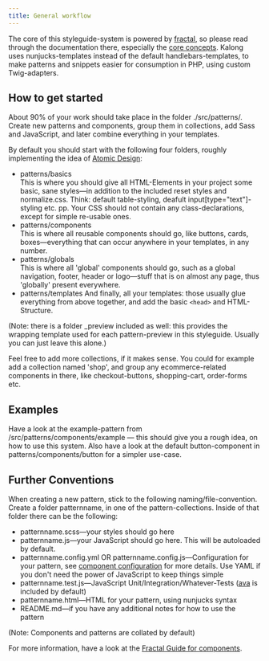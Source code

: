 ```yaml
---
title: General workflow
---
```


The core of this styleguide-system is powered by
[fractal](https://fractal.build/), so please read through the
documentation there, especially the
[core concepts](https://fractal.build/guide/core-concepts/views). Kalong
uses nunjucks-templates instead of the default handlebars-templates, to
make patterns and snippets easier for consumption in PHP, using custom
Twig-adapters.

## How to get started

About 90% of your work should take place in the folder ./src/patterns/.
Create new patterns and components, group them in collections, add Sass
and JavaScript, and later combine everything in your templates.

By default you should start with the following four folders, roughly
implementing the idea of
[Atomic Design](http://bradfrost.com/blog/post/atomic-web-design/):

- patterns/basics  
  This is where you should give all HTML-Elements in your project some
  basic, sane styles—in addition to the included reset styles and
  normalize.css. Think: default table-styling, deafult
  input[type="text"]-styling etc. pp. Your CSS should not contain any
  class-declarations, except for simple re-usable ones.
- patterns/components  
  This is where all reusable components should go, like buttons, cards,
  boxes—everything that can occur anywhere in your templates, in any
  number.
- patterns/globals  
  This is where all 'global' components should go, such as a global
  navigation, footer, header or logo—stuff that is on almost any page,
  thus 'globally' present everywhere.
- patterns/templates And finally, all your templates: those usually glue
  everything from above together, and add the basic `<head>` and
  HTML-Structure.

(Note: there is a folder \_preview included as well: this provides the
wrapping template used for each pattern-preview in this styleguide.
Usually you can just leave this alone.)

Feel free to add more collections, if it makes sense. You could for
example add a collection named 'shop', and group any ecommerce-related
components in there, like checkout-buttons, shopping-cart, order-forms
etc.

## Examples

Have a look at the example-pattern from /src/patterns/components/example
— this should give you a rough idea, on how to use this system. Also
have a look at the default button-component in
patterns/components/button for a simpler use-case.

## Further Conventions

When creating a new pattern, stick to the following
naming/file-convention. Create a folder patternname, in one of the
pattern-collections. Inside of that folder there can be the following:

- patternname.scss—your styles should go here
- patternname.js—your JavaScript should go here. This will be autoloaded
  by default.
- patternname.config.yml OR patternname.config.js—Configuration for your
  pattern, see
  [component configuration](https://fractal.build/guide/components/configuration)
  for more details. Use YAML if you don't need the power of JavaScript
  to keep things simple
- patternname.test.js—JavaScript Unit/Integration/Whatever-Tests
  ([ava](https://github.com/avajs/ava) is included by default)
- patternname.html—HTML for your pattern, using nunjucks syntax
- README.md—if you have any additional notes for how to use the pattern

(Note: Components and patterns are collated by default)

For more information, have a look at the
[Fractal Guide for components](https://fractal.build/guide/components/creating).
